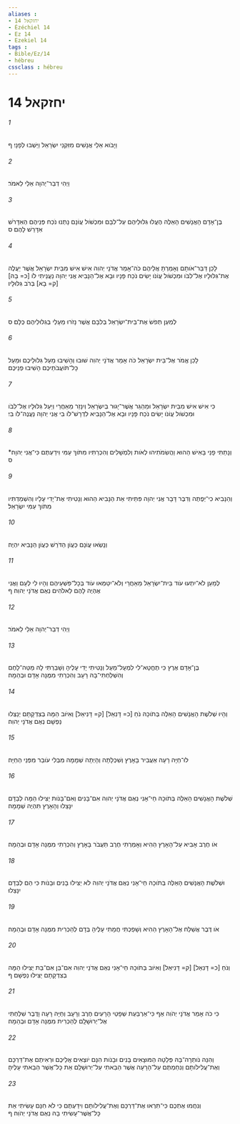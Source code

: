 ```yaml
---
aliases : 
- יחזקאל 14
- Ézéchiel 14
- Ez 14
- Ezekiel 14
tags : 
- Bible/Ez/14
- hébreu
cssclass : hébreu
---
```


# יחזקאל 14

###### 1
וַיָּבֹוא אֵלַי אֲנָשִׁים מִזִּקְנֵי יִשְׂרָאֵל וַיֵּשְׁבוּ לְפָנָי׃ ף
###### 2
וַיְהִי דְבַר־יְהוָה אֵלַי לֵאמֹר׃
###### 3
בֶּן־אָדָם הָאֲנָשִׁים הָאֵלֶּה הֶעֱלוּ גִלּוּלֵיהֶם עַל־לִבָּם וּמִכְשֹׁול עֲוֹנָם נָתְנוּ נֹכַח פְּנֵיהֶם הַאִדָּרֹשׁ אִדָּרֵשׁ לָהֶם׃ ס
###### 4
לָכֵן דַּבֵּר־אֹותָם וְאָמַרְתָּ אֲלֵיהֶם כֹּה־אָמַר אֲדֹנָי יְהוִה אִישׁ אִישׁ מִבֵּית יִשְׂרָאֵל אֲשֶׁר יַעֲלֶה אֶת־גִּלּוּלָיו אֶל־לִבֹּו וּמִכְשֹׁול עֲוֹנֹו יָשִׂים נֹכַח פָּנָיו וּבָא אֶל־הַנָּבִיא אֲנִי יְהוָה נַעֲנֵיתִי לֹו [כ= בָהּ] [ק= בָא] בְּרֹב גִּלּוּלָיו׃
###### 5
לְמַעַן תְּפֹשׂ אֶת־בֵּית־יִשְׂרָאֵל בְּלִבָּם אֲשֶׁר נָזֹרוּ מֵעָלַי בְּגִלּוּלֵיהֶם כֻּלָּם׃ ס
###### 6
לָכֵן אֱמֹר אֶל־בֵּית יִשְׂרָאֵל כֹּה אָמַר אֲדֹנָי יְהוִה שׁוּבוּ וְהָשִׁיבוּ מֵעַל גִּלּוּלֵיכֶם וּמֵעַל כָּל־תֹּועֲבֹתֵיכֶם הָשִׁיבוּ פְנֵיכֶם׃
###### 7
כִּי אִישׁ אִישׁ מִבֵּית יִשְׂרָאֵל וּמֵהַגֵּר אֲשֶׁר־יָגוּר בְּיִשְׂרָאֵל וְיִנָּזֵר מֵאַחֲרַי וְיַעַל גִּלּוּלָיו אֶל־לִבֹּו וּמִכְשֹׁול עֲוֹנֹו יָשִׂים נֹכַח פָּנָיו וּבָא אֶל־הַנָּבִיא לִדְרָשׁ־לֹו בִי אֲנִי יְהוָה נַעֲנֶה־לֹּו בִּי׃
###### 8
וְנָתַתִּי פָנַי בָּאִישׁ הַהוּא וַהֲשִׂמֹתִיהוּ לְאֹות וְלִמְשָׁלִים וְהִכְרַתִּיו מִתֹּוךְ עַמִּי וִידַעְתֶּם כִּי־אֲנִי יְהוָה׃* ס
###### 9
וְהַנָּבִיא כִי־יְפֻתֶּה וְדִבֶּר דָּבָר אֲנִי יְהוָה פִּתֵּיתִי אֵת הַנָּבִיא הַהוּא וְנָטִיתִי אֶת־יָדִי עָלָיו וְהִשְׁמַדְתִּיו מִתֹּוךְ עַמִּי יִשְׂרָאֵל׃
###### 10
וְנָשְׂאוּ עֲוֹנָם כַּעֲוֹן הַדֹּרֵשׁ כַּעֲוֹן הַנָּבִיא יִהְיֶה׃
###### 11
לְמַעַן לֹא־יִתְעוּ עֹוד בֵּית־יִשְׂרָאֵל מֵאַחֲרַי וְלֹא־יִטַּמְּאוּ עֹוד בְּכָל־פִּשְׁעֵיהֶם וְהָיוּ לִי לְעָם וַאֲנִי אֶהְיֶה לָהֶם לֵאלֹהִים נְאֻם אֲדֹנָי יְהוִה׃ ף
###### 12
וַיְהִי דְבַר־יְהוָה אֵלַי לֵאמֹר׃
###### 13
בֶּן־אָדָם אֶרֶץ כִּי תֶחֱטָא־לִי לִמְעָל־מַעַל וְנָטִיתִי יָדִי עָלֶיהָ וְשָׁבַרְתִּי לָהּ מַטֵּה־לָחֶם וְהִשְׁלַחְתִּי־בָהּ רָעָב וְהִכְרַתִּי מִמֶּנָּה אָדָם וּבְהֵמָה׃
###### 14
וְהָיוּ שְׁלֹשֶׁת הָאֲנָשִׁים הָאֵלֶּה בְּתֹוכָהּ נֹחַ [כ= דָּנִאֵל] [ק= דָּנִיאֵל] וְאִיֹּוב הֵמָּה בְצִדְקָתָם יְנַצְּלוּ נַפְשָׁם נְאֻם אֲדֹנָי יְהוִה׃
###### 15
לוּ־חַיָּה רָעָה אַעֲבִיר בָּאָרֶץ וְשִׁכְּלָתָּה וְהָיְתָה שְׁמָמָה מִבְּלִי עֹובֵר מִפְּנֵי הַחַיָּה׃
###### 16
שְׁלֹשֶׁת הָאֲנָשִׁים הָאֵלֶּה בְּתֹוכָהּ חַי־אָנִי נְאֻם אֲדֹנָי יְהוִה אִם־בָּנִים וְאִם־בָּנֹות יַצִּילוּ הֵמָּה לְבַדָּם יִנָּצֵלוּ וְהָאָרֶץ תִּהְיֶה שְׁמָמָה׃
###### 17
אֹו חֶרֶב אָבִיא עַל־הָאָרֶץ הַהִיא וְאָמַרְתִּי חֶרֶב תַּעֲבֹר בָּאָרֶץ וְהִכְרַתִּי מִמֶּנָּה אָדָם וּבְהֵמָה׃
###### 18
וּשְׁלֹשֶׁת הָאֲנָשִׁים הָאֵלֶּה בְּתֹוכָהּ חַי־אָנִי נְאֻם אֲדֹנָי יְהוִה לֹא יַצִּילוּ בָּנִים וּבָנֹות כִּי הֵם לְבַדָּם יִנָּצֵלוּ׃
###### 19
אֹו דֶּבֶר אֲשַׁלַּח אֶל־הָאָרֶץ הַהִיא וְשָׁפַכְתִּי חֲמָתִי עָלֶיהָ בְּדָם לְהַכְרִית מִמֶּנָּה אָדָם וּבְהֵמָה׃
###### 20
וְנֹחַ [כ= דָּנִאֵל] [ק= דָּנִיאֵל] וְאִיֹּוב בְּתֹוכָהּ חַי־אָנִי נְאֻם אֲדֹנָי יְהוִה אִם־בֵּן אִם־בַּת יַצִּילוּ הֵמָּה בְצִדְקָתָם יַצִּילוּ נַפְשָׁם׃ ף
###### 21
כִּי כֹה אָמַר אֲדֹנָי יְהֹוִה אַף כִּי־אַרְבַּעַת שְׁפָטַי הָרָעִים חֶרֶב וְרָעָב וְחַיָּה רָעָה וָדֶבֶר שִׁלַּחְתִּי אֶל־יְרוּשָׁלִָם לְהַכְרִית מִמֶּנָּה אָדָם וּבְהֵמָה׃
###### 22
וְהִנֵּה נֹותְרָה־בָּהּ פְּלֵטָה הַמּוּצָאִים בָּנִים וּבָנֹות הִנָּם יֹוצְאִים אֲלֵיכֶם וּרְאִיתֶם אֶת־דַּרְכָּם וְאֶת־עֲלִילֹותָם וְנִחַמְתֶּם עַל־הָרָעָה אֲשֶׁר הֵבֵאתִי עַל־יְרוּשָׁלִַם אֵת כָּל־אֲשֶׁר הֵבֵאתִי עָלֶיהָ׃
###### 23
וְנִחֲמוּ אֶתְכֶם כִּי־תִרְאוּ אֶת־דַּרְכָּם וְאֶת־עֲלִילֹותָם וִידַעְתֶּם כִּי לֹא חִנָּם עָשִׂיתִי אֵת כָּל־אֲשֶׁר־עָשִׂיתִי בָהּ נְאֻם אֲדֹנָי יְהֹוִה׃ ף
